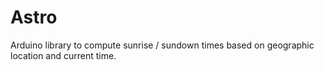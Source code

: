 Astro
=====

Arduino library to compute sunrise / sundown times based on geographic location and current time.
